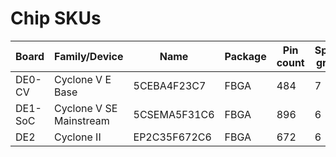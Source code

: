 # Chip SKUs
| Board | Family/Device | Name | Package | Pin count | Speed grade |
|---|---|---|---|---|---|
| DE0-CV | Cyclone V E Base | 5CEBA4F23C7 | FBGA | 484 | 7 |
| DE1-SoC | Cyclone V SE Mainstream | 5CSEMA5F31C6 | FBGA | 896 | 6 |
| DE2 | Cyclone II | EP2C35F672C6 | FBGA | 672 | 6 |
